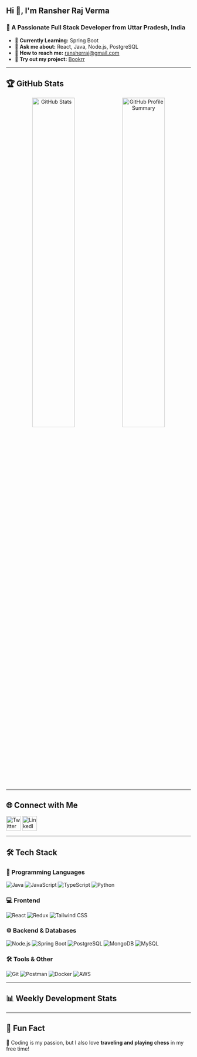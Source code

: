 ## Hi 👋, I'm Ransher Raj Verma  
### 🚀 A Passionate Full Stack Developer from Uttar Pradesh, India  

- 🌱 **Currently Learning:** Spring Boot  
- 💬 **Ask me about:** React, Java, Node.js, PostgreSQL  
- 📧 **How to reach me:** [ransherraj@gmail.com](mailto:ransherraj@gmail.com)  
- 🛒 **Try out my project:** [Bookrr](https://bookrr.netlify.app)  

---

## 🏆 GitHub Stats  
<div align="center">
  <img src="https://github-readme-stats.vercel.app/api?username=ransherraj&show_icons=true&theme=radical" alt="GitHub Stats" width="48%" />
  <img src="https://github-profile-summary-cards.vercel.app/api/cards/profile-details?username=ransherraj&theme=radical" alt="GitHub Profile Summary" width="48%" />
</div>  

---

## 🌐 Connect with Me  
<p align="left">
<a href="https://twitter.com/ransherraj" target="blank"><img align="center" src="https://raw.githubusercontent.com/rahuldkjain/github-profile-readme-generator/master/src/images/icons/Social/twitter.svg" alt="Twitter" height="40" width="40" /></a>
<a href="https://linkedin.com/in/ransherraj" target="blank"><img align="center" src="https://raw.githubusercontent.com/rahuldkjain/github-profile-readme-generator/master/src/images/icons/Social/linked-in-alt.svg" alt="LinkedIn" height="40" width="40" /></a>
</p>

---

## 🛠️ Tech Stack  

### 🚀 Programming Languages  
![Java](https://img.shields.io/badge/Java-%23ED8B00.svg?style=for-the-badge&logo=openjdk&logoColor=white)
![JavaScript](https://img.shields.io/badge/JavaScript-%23F7DF1E.svg?style=for-the-badge&logo=javascript&logoColor=black)
![TypeScript](https://img.shields.io/badge/TypeScript-%23007ACC.svg?style=for-the-badge&logo=typescript&logoColor=white)
![Python](https://img.shields.io/badge/Python-%233776AB.svg?style=for-the-badge&logo=python&logoColor=white)

### 💻 Frontend  
![React](https://img.shields.io/badge/React-%2361DAFB.svg?style=for-the-badge&logo=react&logoColor=black)
![Redux](https://img.shields.io/badge/Redux-%23764ABC.svg?style=for-the-badge&logo=redux&logoColor=white)
![Tailwind CSS](https://img.shields.io/badge/Tailwind_CSS-%2306B6D4.svg?style=for-the-badge&logo=tailwind-css&logoColor=white)

### ⚙️ Backend & Databases  
![Node.js](https://img.shields.io/badge/Node.js-%23339933.svg?style=for-the-badge&logo=node.js&logoColor=white)
![Spring Boot](https://img.shields.io/badge/Spring_Boot-%236DB33F.svg?style=for-the-badge&logo=spring&logoColor=white)
![PostgreSQL](https://img.shields.io/badge/PostgreSQL-%23316192.svg?style=for-the-badge&logo=postgresql&logoColor=white)
![MongoDB](https://img.shields.io/badge/MongoDB-%2347A248.svg?style=for-the-badge&logo=mongodb&logoColor=white)
![MySQL](https://img.shields.io/badge/MySQL-%2300f.svg?style=for-the-badge&logo=mysql&logoColor=white)

### 🛠️ Tools & Other  
![Git](https://img.shields.io/badge/Git-%23F05032.svg?style=for-the-badge&logo=git&logoColor=white)
![Postman](https://img.shields.io/badge/Postman-%23FF6C37.svg?style=for-the-badge&logo=postman&logoColor=white)
![Docker](https://img.shields.io/badge/Docker-%232496ED.svg?style=for-the-badge&logo=docker&logoColor=white)
![AWS](https://img.shields.io/badge/AWS-%23FF9900.svg?style=for-the-badge&logo=amazon-aws&logoColor=white)

---

## 📊 Weekly Development Stats  

<!--START_SECTION:waka-->
<!--END_SECTION:waka-->

---

## 🎯 Fun Fact  
🚀 Coding is my passion, but I also love **traveling and playing chess** in my free time!  
